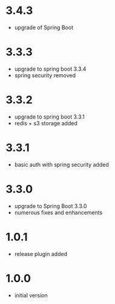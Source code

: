 # 3.4.3
- upgrade of Spring Boot

# 3.3.3
- upgrade to spring boot 3.3.4
- spring security removed

# 3.3.2
- upgrade to spring boot 3.3.1
- redis + s3 storage added

# 3.3.1
- basic auth with spring security added

# 3.3.0
- upgrade to Spring Boot 3.3.0
- numerous fixes and enhancements

# 1.0.1
- release plugin added

# 1.0.0
- initial version